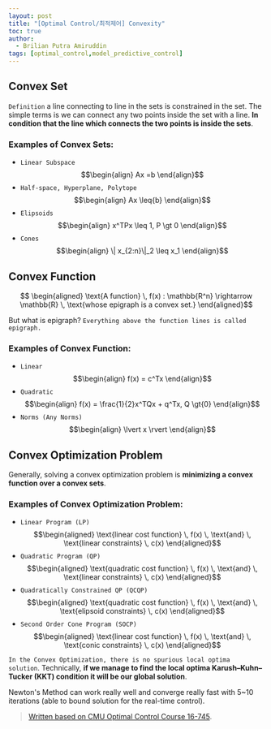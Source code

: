 ```yaml
---
layout: post
title: "[Optimal Control/최적제어] Convexity"
toc: true
author:
  - Brilian Putra Amiruddin
tags: [optimal_control,model_predictive_control]
---
```


## Convex Set
`Definition` a line connecting to line in the sets is constrained in the set. The simple terms is we can connect any two points inside the set with a line. **In condition that the line which connects the two points is inside the sets**.

### Examples of Convex Sets:
- `Linear Subspace` $$\begin{align} Ax =b \end{align}$$
- `Half-space, Hyperplane, Polytope` $$\begin{align} Ax \leq{b} \end{align}$$
- `Elipsoids` $$\begin{align} x^TPx \leq 1, P \gt 0 \end{align}$$
- `Cones` $$\begin{align} \| x_{2:n}\|_2 \leq  x_1  \end{align}$$

## Convex Function
$$ \begin{aligned} \text{A function} \, f(x) :  \mathbb{R^n} \rightarrow \mathbb{R} \, \text{whose epigraph is a convex set.}  \end{aligned}$$

But what is epigraph? `Everything above the function lines is called epigraph.`

### Examples of Convex Function:
- `Linear` $$\begin{align} f(x) = c^Tx \end{align}$$
- `Quadratic` $$\begin{align} f(x) = \frac{1}{2}x^TQx + q^Tx, Q \gt{0} \end{align}$$
- `Norms (Any Norms)` $$\begin{align}  \lvert x \rvert \end{align}$$

## Convex Optimization Problem
Generally, solving a convex optimization problem is **minimizing a convex function over a convex sets**. 
### Examples of Convex Optimization Problem:
- `Linear Program (LP)` $$\begin{aligned}  \text{linear cost function} \, f(x) \, \text{and} \, \text{linear constraints} \, c(x) \end{aligned}$$
- `Quadratic Program (QP)` $$\begin{aligned}  \text{quadratic cost function} \, f(x) \, \text{and} \, \text{linear constraints} \, c(x) \end{aligned}$$
- `Quadratically Constrained QP (QCQP)` $$\begin{aligned}  \text{quadratic cost function} \, f(x) \, \text{and} \, \text{elipsoid constraints} \, c(x) \end{aligned}$$
- `Second Order Cone Program (SOCP)` $$\begin{aligned}  \text{linear cost function} \, f(x) \, \text{and} \, \text{conic constraints} \, c(x) \end{aligned}$$

`In the Convex Optimization, there is no spurious local optima solution`. Technically, **if we manage to find the local optima Karush–Kuhn–Tucker (KKT) condition it will be our global solution**.

Newton's Method can work really well and converge really fast with 5~10 iterations (able to bound solution for the real-time control).
> [Written based on CMU Optimal Control Course 16-745](https://www.youtube.com/playlist?list=PLZnJoM76RM6KugDT9sw5zhAmqKnGeoLRa).
